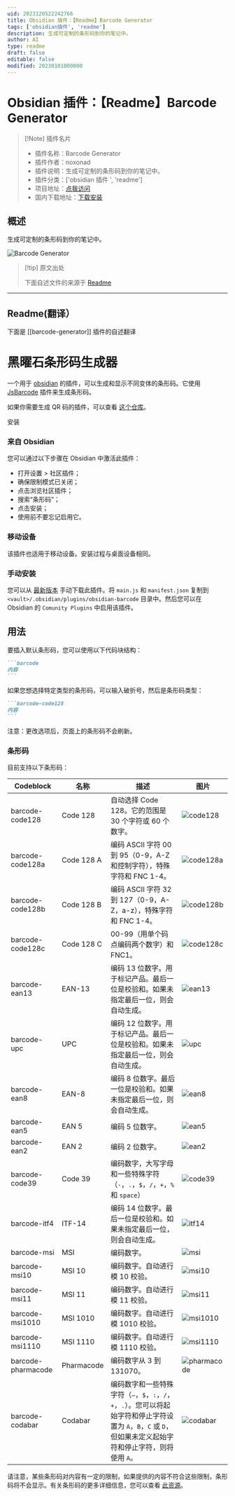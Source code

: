 ```yaml
---
uid: 2023120522242766
title: Obsidian 插件：【Readme】Barcode Generator
tags: ['obsidian插件', 'readme']
description: 生成可定制的条形码到你的笔记中。
author: AI
type: readme
draft: false
editable: false
modified: 20230101000000
---
```


# Obsidian 插件：【Readme】Barcode Generator

> [!Note] 插件名片
> - 插件名称：Barcode Generator
> - 插件作者：noxonad
> - 插件说明：生成可定制的条形码到你的笔记中。
> - 插件分类：['obsidian 插件 ', 'readme']
> - 项目地址：[点我访问](https://github.com/noxonad/obsidian-barcode-generator)
> - 国内下载地址：[下载安装](https://pkmer.cn/products/plugin/pluginMarket/?barcode-generator)

## 概述

生成可定制的条形码到你的笔记中。

![Barcode Generator](https://cdn.pkmer.cn/covers/barcode-generator.png!pkmer)

> [!tip] 原文出处
>
>下面自述文件的来源于 [Readme](https://ghproxy.net/https://raw.githubusercontent.com/noxonad/obsidian-barcode-generator/master/README.md)
>

---

## Readme(翻译）

下面是 [[barcode-generator]] 插件的自述翻译

黑曜石条形码生成器
==========================

一个用于 [obsidian](https://obsidian.md/) 的插件，可以生成和显示不同变体的条形码。它使用 [JsBarcode](https://github.com/lindell/JsBarcode) 插件来生成条形码。

如果你需要生成 QR 码的插件，可以查看 [这个仓库](https://github.com/rudimuc/obsidian-qrcode)。

安装

### 来自 Obsidian

您可以通过以下步骤在 Obsidian 中激活此插件：

  - 打开设置 > 社区插件；
  - 确保限制模式已关闭；
  - 点击浏览社区插件；
  - 搜索“条形码”；
  - 点击安装；
  - 使用前不要忘记启用它。

### 移动设备

该插件也适用于移动设备。安装过程与桌面设备相同。

### 手动安装

您可以从 [最新版本](https://github.com/noxonad/obsidian-barcode-generator/releases) 手动下载此插件。将 `main.js` 和 `manifest.json` 复制到 `<vault>/.obsidian/plugins/obsidian-barcode` 目录中。然后您可以在 Obsidian 的 `Comunity Plugins` 中启用该插件。

## 用法

要插入默认条形码，您可以使用以下代码块结构：

````markdown
```barcode
内容
```
````

如果您想选择特定类型的条形码，可以输入破折号，然后是条形码类型：

````markdown
```barcode-code128
内容
```
````

注意：更改选项后，页面上的条形码不会刷新。

### 条形码

目前支持以下条形码：

| Codeblock          | 名称       | 描述                                                                                                                                                                                                      | 图片                             |
| ------------------ | ---------- | ---------------------------------------------------------------------------------------------------------------------------------------------------------------------------------------------------------------- | --------------------------------- |
| barcode-code128    | Code 128   | 自动选择 Code 128。它的范围是 30 个字符或 60 个数字。                                                                                                                                   | ![code128](img/code128.png)       |
| barcode-code128a   | Code 128 A | 编码 ASCII 字符 00 到 95（0-9，A-Z 和控制字符），特殊字符和 FNC 1-4。                                                                                                                 | ![code128a](img/code128a.png)     |
| barcode-code128b   | Code 128 B | 编码 ASCII 字符 32 到 127（0-9，A-Z，a-z），特殊字符和 FNC 1-4。                                                                                                                             | ![code128b](img/code128b.png)     |
| barcode-code128c   | Code 128 C | 00-99（用单个码点编码两个数字）和 FNC1。                                                                                                                                                    | ![code128c](img/code128c.png)     |
| barcode-ean13      | EAN-13     | 编码 13 位数字。用于标记产品。最后一位是校验和。如果未指定最后一位，则会自动生成。                                                                | ![ean13](img/ean13.png)           |
| barcode-upc        | UPC        | 编码 12 位数字。用于标记产品。最后一位是校验和。如果未指定最后一位，则会自动生成。                                                                | ![upc](img/upc.png)               |
| barcode-ean8       | EAN-8      | 编码 8 位数字。最后一位是校验和。如果未指定最后一位，则会自动生成。                                                                                             | ![ean8](img/ean8.png)             |
| barcode-ean5       | EAN 5      | 编码 5 位数字。                                                                                                                                                                                                | ![ean5](img/ean5.png)             |
| barcode-ean2       | EAN 2      | 编码 2 位数字。                                                                                                                                                                                                | ![ean2](img/ean2.png)             |
| barcode-code39     | Code 39    | 编码数字，大写字母和一些特殊字符（`-`，`.`，`$`，`/`，`+`，`%` 和 `space`）                                                                                                | ![code39](img/code39.png)         |
| barcode-itf4       | ITF-14     | 编码 14 位数字。最后一位是校验和。如果未指定最后一位，则会自动生成。                                                                                           | ![itf14](img/itf14.png)           |
| barcode-msi        | MSI        | 编码数字。                                                                                                                                                                                                  | ![msi](img/msi.png)               |
| barcode-msi10      | MSI 10     | 编码数字。自动进行模 10 校验。                                                                                                                                                    | ![msi10](img/msi10.png)           |
| barcode-msi11      | MSI 11     | 编码数字。自动进行模 11 校验。                                                                                                                                                    | ![msi11](img/msi11.png)           |
| barcode-msi1010    | MSI 1010   | 编码数字。自动进行模 1010 校验。                                                                                                                                                  | ![msi1010](img/msi1010.png)       |
| barcode-msi1110    | MSI 1110   | 编码数字。自动进行模 1110 校验。                                                                                                                                                  | ![msi1110](img/msi1110.png)       |
| barcode-pharmacode | Pharmacode | 编码数字从 3 到 131070。                                                                                                                                                                                | ![pharmacode](img/pharmacode.png) |
| barcode-codabar    | Codabar    | 编码数字和一些特殊字符（`–`，`$`，`:`，`/`，`+`，`.`）。您可以将起始字符和停止字符设置为 `A`，`B`，`C` 或 `D`，但如果未定义起始字符和停止字符，则将使用 `A`。 | ![codabar](img/codabar.png)       |

请注意，某些条形码对内容有一定的限制，如果提供的内容不符合这些限制，条形码将不会显示。有关条形码的更多详细信息，您可以查看 [此资源](https://github.com/lindell/JsBarcode/wiki)。
